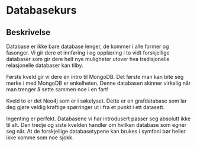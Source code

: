 Databasekurs
============

Beskrivelse
------------
Database er ikke bare database lenger, de kommer i alle former og fasonger. Vi gir dere et innføring i og opplæring i to vidt forskjellige databaser som gir dere helt nye muligheter utover hva tradisjonelle relasjonelle databaser kan tilby.

Første kveld gir vi dere en intro til MongoDB. Det første man kan bite seg merke i med MongoDB er enkelheten. Denne databasen skinner virkelig når man trenger å sette sammen noe i en fart!

Kveld to er det Neo4j som er i søkelyset. Dette er en grafdatabase som lar deg gjøre veldig kraftige spørringer ut i fra et punkt i ett datasett.

Ingenting er perfekt. Databasene vi har introdusert passer seg absolutt ikke til alt. Den tredje og siste kvelden handler om hvilken database som egner seg når. At de forskjellige databasetypene kan brukes i symfoni bør heller ikke komme som noe sjokk.
